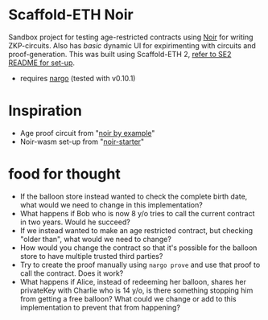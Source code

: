 # Scaffold-ETH Noir

Sandbox project for testing age-restricted contracts using [Noir](https://noir-lang.org/) for writing ZKP-circuits. Also has *basic* dynamic UI for expirimenting with circuits and proof-generation. This was built using Scaffold-ETH 2, [refer to SE2 README for set-up](https://github.com/scaffold-eth/scaffold-eth-2#readme).

* requires [nargo](https://noir-lang.org/dev/getting_started/nargo_installation) (tested with v0.10.1)

# Inspiration
- Age proof circuit from "[noir by example](https://noir-by-example.org/gadgets/zk-age-verification/)"
- Noir-wasm set-up from "[noir-starter](https://github.com/noir-lang/noir-starter)"

# food for thought
- If the balloon store instead wanted to check the complete birth date, what would we need to change in this implementation?
- What happens if Bob who is now 8 y/o tries to call the current contract in two years. Would he succeed?
- If we instead wanted to make an age restricted contract, but checking "older than", what would we need to change?
- How would you change the contract so that it's possible for the balloon store to have multiple trusted third parties?
- Try to create the proof manually using `nargo prove` and use that proof to call the contract. Does it work?
- What happens if Alice, instead of redeeming her balloon, shares her privateKey with Charlie who is 14 y/o, is there something stopping him from getting a free balloon? What could we change or add to this implementation to prevent that from happening?
